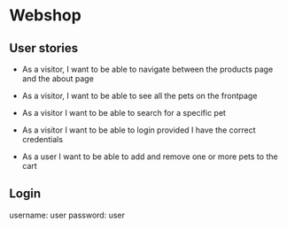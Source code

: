 # Webshop

## User stories

-   As a visitor, I want to be able to navigate between the products page and the about page

-   As a visitor, I want to be able to see all the pets on the frontpage

-   As a visitor I want to be able to search for a specific pet

-   As a visitor I want to be able to login provided I have the correct credentials
-   As a user I want to be able to add and remove one or more pets to the cart

## Login
username: user
password: user
